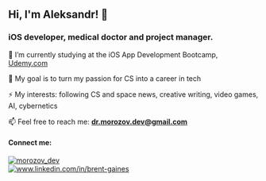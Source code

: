 ## Hi, I'm Aleksandr! 👋

### iOS developer, medical doctor and project manager.

🌱  I’m currently studying at the iOS App Development Bootcamp, [Udemy.com](https://www.udemy.com/share/101WsW3@3rhQrAMzBs7qXYQSDrWXfHwghzCXuNdQrizFIy9f2Tab7dbRvQ5bxAA6URNWzr5O-g==/)
 
🔭  My goal is to turn my passion for CS into a career in tech

⚡ My interests: following CS and space news, creative writing, video games, AI, cybernetics
 
📫  Feel free to reach me: **dr.morozov.dev@gmail.com**
#### Connect me:
<p align="left"> <a href="https://twitter.com/morozov_dev" target="blank"><img src="https://img.shields.io/twitter/follow/morozov_dev?logo=twitter&style=for-the-badge" alt="morozov_dev" </p></a><br>
 <a href="https://linkedin.com/in/aleksandr-mor" target="blank"><img align="center" src="https://img.shields.io/badge/LinkedIn-0077B5?style=for-the-badge&logo=linkedin&logoColor=white" alt="www.linkedin.com/in/brent-gaines"/></a>
</p>
